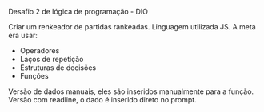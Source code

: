Desafio 2 de lógica de programação - DIO

Criar um renkeador de partidas rankeadas.
Linguagem utilizada JS.
A meta era usar:
- Operadores
- Laços de repetição
- Estruturas de decisões
- Funções

Versão de dados manuais, eles são inseridos manualmente para a função.
Versão com readline, o dado é inserido direto no prompt.
